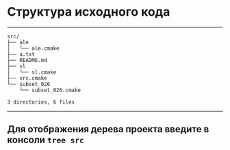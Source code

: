 # Структура исходного кода
***
```
src/
├── ale
│   └── ale.cmake
├── a.txt
├── README.md
├── sl
│   └── sl.cmake
├── src.cmake
└── subset_026
    └── subset_026.cmake

3 directories, 6 files

```
---
Для отображения дерева проекта введите в консоли 
```tree src```
---
